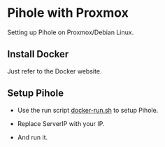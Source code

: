 # Pihole with Proxmox

Setting up Pihole on Proxmox/Debian Linux.

## Install Docker

Just refer to the Docker website.

## Setup Pihole

- Use the run script [docker-run.sh](docker-run.sh) to setup Pihole.

- Replace ServerIP with your IP.

- And run it.
